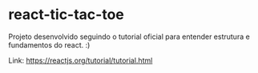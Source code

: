# react-tic-tac-toe

Projeto desenvolvido seguindo o tutorial oficial para entender estrutura e fundamentos do react. :)


Link: https://reactjs.org/tutorial/tutorial.html
